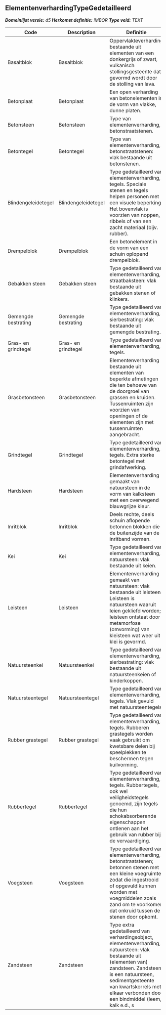 ﻿## ElementenverhardingTypeGedetailleerd

*__Domeinlijst versie:__ d5*
*__Herkomst definitie:__ IMBOR*
*__Type veld:__ TEXT*

|__Code__ |__Description__ |__Definitie__	|
|	---	|	---	|   ---	| 
| Basaltblok | Basaltblok | Oppervlakteverharding bestaande uit elementen van een donkergrijs of zwart, vulkanisch stollingsgesteente dat gevormd wordt door de stolling van lava. |
| Betonplaat | Betonplaat | Een open verharding van betonelementen in de vorm van vlakke, dunne platen. |
| Betonsteen | Betonsteen | Type van elementenverharding, betonstraatstenen. |
| Betontegel | Betontegel | Type van elementenverharding, betonstraatstenen: vlak bestaande uit betonstenen. |
| Blindengeleidetegel | Blindengeleidetegel | Type gedetailleerd van elementenverharding, tegels. Speciale stenen en tegels helpen personen met een visuele beperking. Het bovenvlak is voorzien van noppen, ribbels of van een zacht materiaal (bijv. rubber). |
| Drempelblok | Drempelblok | Een betonelement in de vorm van een schuin oplopend drempelblok. |
| Gebakken steen | Gebakken steen | Type gedetailleerd van elementenverharding, straatbaksteen: vlak bestaande uit gebakken stenen of klinkers. |
| Gemengde bestrating | Gemengde bestrating | Type gedetailleerd van elementenverharding, sierbestrating: vlak bestaande uit gemengde bestrating. |
| Gras- en grindtegel | Gras- en grindtegel | Type gedetailleerd van elementenverharding, tegels. |
| Grasbetonsteen | Grasbetonsteen | Elementenverharding bestaande uit elementen van beperkte afmetingen die ten behoeve van de doorgroei van grassen en kruiden. Tussenruimten zijn voorzien van openingen of de elementen zijn met tussenruimten aangebracht. |
| Grindtegel | Grindtegel | Type gedetailleerd van elementenverharding, tegels. Extra sterke betontegel met grindafwerking. |
| Hardsteen | Hardsteen | Elementenverharding gemaakt van natuursteen in de vorm van kalksteen met een overwegend blauwgrijze kleur. |
| Inritblok | Inritblok | Deels rechte, deels schuin aflopende betonnen blokken die de buitenzijde van de inritband vormen. |
| Kei | Kei | Type gedetailleerd van elementenverharding, natuursteen: vlak bestaande uit keien. |
| Leisteen | Leisteen | Elementenverharding gemaakt van natuursteen: vlak bestaande uit leisteen. Leisteen is natuursteen waaruit leien gekliefd worden; leisteen ontstaat door metamorfose (omvorming) van kleisteen wat weer uit klei is gevormd. |
| Natuursteenkei | Natuursteenkei | Type gedetailleerd van elementenverharding, sierbestrating: vlak bestaande uit natuursteenkeien of kinderkoppen. |
| Natuursteentegel | Natuursteentegel | Type gedetailleerd van elementenverharding, tegels. Vlak gevuld met natuursteentegels. |
| Rubber grastegel | Rubber grastegel | Type gedetailleerd van elementenverharding, tegels. Rubberen grastegels worden vaak gebruikt om kwetsbare delen bij speelplekken te beschermen tegen kuilvorming. |
| Rubbertegel | Rubbertegel | Type gedetailleerd van elementenverharding, tegels. Rubbertegels, ook wel veiligheidstegels genoemd, zijn tegels die hun schokabsorberende eigenschappen ontlenen aan het gebruik van rubber bij de vervaardiging. |
| Voegsteen | Voegsteen | Type gedetailleerd van elementenverharding, betonstraatstenen; betonnen stenen met een kleine voegruimte zodat die ingestrooid of opgevuld kunnen worden met voegmiddelen zoals zand om te voorkomen dat onkruid tussen de stenen door opkomt. |
| Zandsteen | Zandsteen | Type extra gedetailleerd van verhardingsobject, elementenverharding, natuursteen: vlak bestaande uit (elementen van) zandsteen. Zandsteen is een natuursteen, sedimentgesteente van kwartskorrels met elkaar verbonden door een bindmiddel (leem, kalk e.d., s |
